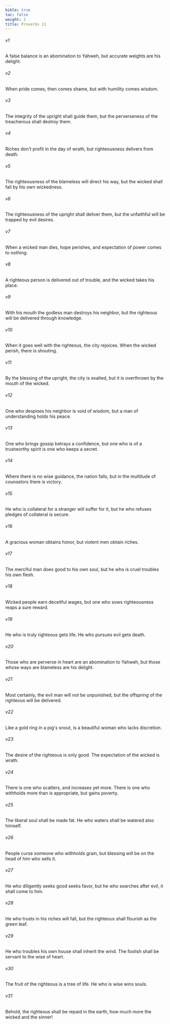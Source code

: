 ```yaml
---
bible: true
toc: false
weight: 2
title: Proverbs 11
---
```




###### v1 
A false balance is an abomination to Yahweh, but accurate weights are his delight. 

###### v2 
When pride comes, then comes shame, but with humility comes wisdom. 

###### v3 
The integrity of the upright shall guide them, but the perverseness of the treacherous shall destroy them. 

###### v4 
Riches don't profit in the day of wrath, but righteousness delivers from death. 

###### v5 
The righteousness of the blameless will direct his way, but the wicked shall fall by his own wickedness. 

###### v6 
The righteousness of the upright shall deliver them, but the unfaithful will be trapped by evil desires. 

###### v7 
When a wicked man dies, hope perishes, and expectation of power comes to nothing. 

###### v8 
A righteous person is delivered out of trouble, and the wicked takes his place. 

###### v9 
With his mouth the godless man destroys his neighbor, but the righteous will be delivered through knowledge. 

###### v10 
When it goes well with the righteous, the city rejoices. When the wicked perish, there is shouting. 

###### v11 
By the blessing of the upright, the city is exalted, but it is overthrown by the mouth of the wicked. 

###### v12 
One who despises his neighbor is void of wisdom, but a man of understanding holds his peace. 

###### v13 
One who brings gossip betrays a confidence, but one who is of a trustworthy spirit is one who keeps a secret. 

###### v14 
Where there is no wise guidance, the nation falls, but in the multitude of counselors there is victory. 

###### v15 
He who is collateral for a stranger will suffer for it, but he who refuses pledges of collateral is secure. 

###### v16 
A gracious woman obtains honor, but violent men obtain riches. 

###### v17 
The merciful man does good to his own soul, but he who is cruel troubles his own flesh. 

###### v18 
Wicked people earn deceitful wages, but one who sows righteousness reaps a sure reward. 

###### v19 
He who is truly righteous gets life. He who pursues evil gets death. 

###### v20 
Those who are perverse in heart are an abomination to Yahweh, but those whose ways are blameless are his delight. 

###### v21 
Most certainly, the evil man will not be unpunished, but the offspring of the righteous will be delivered. 

###### v22 
Like a gold ring in a pig's snout, is a beautiful woman who lacks discretion. 

###### v23 
The desire of the righteous is only good. The expectation of the wicked is wrath. 

###### v24 
There is one who scatters, and increases yet more. There is one who withholds more than is appropriate, but gains poverty. 

###### v25 
The liberal soul shall be made fat. He who waters shall be watered also himself. 

###### v26 
People curse someone who withholds grain, but blessing will be on the head of him who sells it. 

###### v27 
He who diligently seeks good seeks favor, but he who searches after evil, it shall come to him. 

###### v28 
He who trusts in his riches will fall, but the righteous shall flourish as the green leaf. 

###### v29 
He who troubles his own house shall inherit the wind. The foolish shall be servant to the wise of heart. 

###### v30 
The fruit of the righteous is a tree of life. He who is wise wins souls. 

###### v31 
Behold, the righteous shall be repaid in the earth, how much more the wicked and the sinner!
